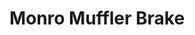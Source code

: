 ---
title: "Monro Muffler Brake"
url: /erie/monro-muffler-brake-west-ridge-road/
shop: Autowerkstatt
---